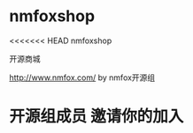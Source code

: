 # nmfoxshop
<<<<<<< HEAD
nmfoxshop 


开源商城
 
http://www.nmfox.com/
by  nmfox开源组

开源组成员  邀请你的加入
=======
>>>>>>> 
